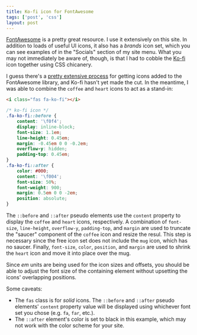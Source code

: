 ```yaml
---
title: Ko-fi icon for FontAwesome
tags: ['post', 'css']
layout: post
---
```


[FontAwesome] is a pretty great resource. I use it extensively on this site.
In addition to loads of useful UI icons, it also has a _brands_ icon set, which
you can see examples of in the "Socials" section of my site menu. What you may
not immediately be aware of, though, is that I had to cobble the [Ko-fi] icon
together using CSS chicanery.

I guess there's a [pretty extensive process] for getting icons added to the
FontAwesome library, and Ko-fi hasn't yet made the cut. In the meantime, I was
able to combine the `coffee` and `heart` icons to act as a stand-in:

```html
<i class="fas fa-ko-fi"></i>
```

```css
/* ko-fi icon */
.fa-ko-fi::before {
	content: '\f0f4';
	display: inline-block;
	font-size: 1.1em;
	line-height: 0.45em;
	margin: -0.45em 0 0 -0.2em;
	overflow-y: hidden;
	padding-top: 0.45em;
}
.fa-ko-fi::after {
	color: #000;
	content: '\f004';
	font-size: 50%;
	font-weight: 900;
	margin: 0.5em 0 0 -2em;
	position: absolute;
}
```

The `::before` and `::after` pseudo elements use the `content` property to
display the `coffee` and `heart` icons, respectively. A combination of
`font-size`, `line-height`, `overflow-y`, `padding-top`, and `margin` are used
to truncate the "saucer" component of the `coffee` icon and resize the
resul. This step is necessary since the free icon set does not include the
`mug` icon, which has no saucer. Finally, `font-size`, `color`, `position`, and
`margin` are used to shrink the `heart` icon and move it into place over the
mug.

Since _em_ units are being used for the icon sizes and offsets, you should be
able to adjust the font size of the containing element without upsetting the
icons' overlapping positions.

Some caveats:

- The `fas` class is for _solid_ icons. The `::before` and `::after` pseudo
  elements' `content` property value will be displayed using whichever font set
  you chose (e.g. `fa`, `far`, etc.).
- The `::after` element's color is set to black in this example, which may not
  work with the color scheme for your site.


[FontAwesome]: https://fontawesome.com
[pretty extensive process]: https://fontawesome.com/community/leaderboard/new#faqs
[Ko-fi]: https://ko-fi.com
